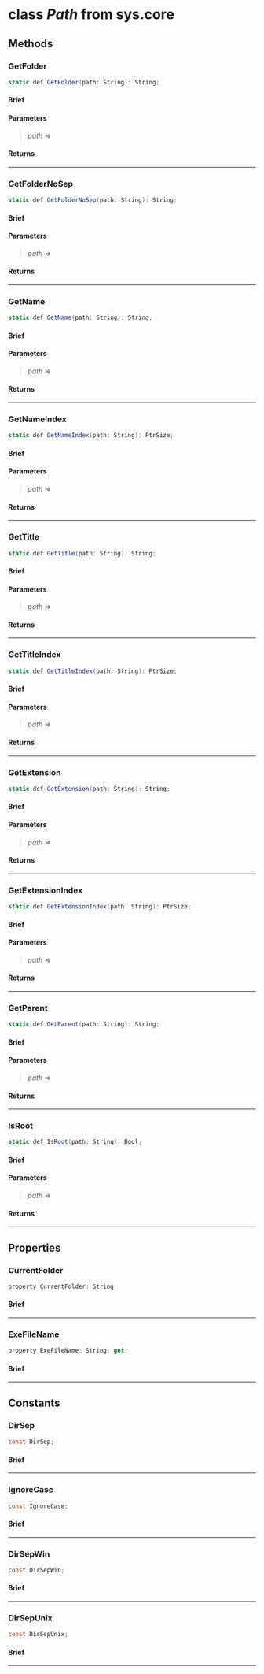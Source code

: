 # class *Path* from sys.core

## Methods

### GetFolder

```C#
static def GetFolder(path: String): String;
```

#### Brief

#### Parameters
> *path* =>   
#### Returns
> 
***

### GetFolderNoSep

```C#
static def GetFolderNoSep(path: String): String;
```

#### Brief

#### Parameters
> *path* =>   
#### Returns
> 
***

### GetName

```C#
static def GetName(path: String): String;
```

#### Brief

#### Parameters
> *path* =>   
#### Returns
> 
***

### GetNameIndex

```C#
static def GetNameIndex(path: String): PtrSize;
```

#### Brief

#### Parameters
> *path* =>   
#### Returns
> 
***

### GetTitle

```C#
static def GetTitle(path: String): String;
```

#### Brief

#### Parameters
> *path* =>   
#### Returns
> 
***

### GetTitleIndex

```C#
static def GetTitleIndex(path: String): PtrSize;
```

#### Brief

#### Parameters
> *path* =>   
#### Returns
> 
***

### GetExtension

```C#
static def GetExtension(path: String): String;
```

#### Brief

#### Parameters
> *path* =>   
#### Returns
> 
***

### GetExtensionIndex

```C#
static def GetExtensionIndex(path: String): PtrSize;
```

#### Brief

#### Parameters
> *path* =>   
#### Returns
> 
***

### GetParent

```C#
static def GetParent(path: String): String;
```

#### Brief

#### Parameters
> *path* =>   
#### Returns
> 
***

### IsRoot

```C#
static def IsRoot(path: String): Bool;
```

#### Brief

#### Parameters
> *path* =>   
#### Returns
> 
***

## Properties

### CurrentFolder

```C#
property CurrentFolder: String
```

#### Brief

***

### ExeFileName

```C#
property ExeFileName: String; get;
```

#### Brief

***

## Constants

### DirSep

```C#
const DirSep;
```

#### Brief

***

### IgnoreCase

```C#
const IgnoreCase;
```

#### Brief

***

### DirSepWin

```C#
const DirSepWin;
```

#### Brief

***

### DirSepUnix

```C#
const DirSepUnix;
```

#### Brief

***

